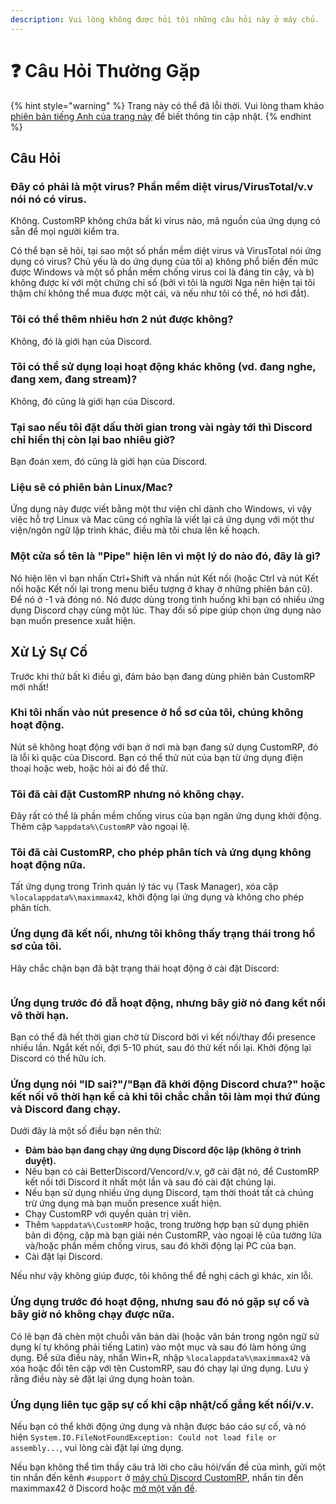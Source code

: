 ```yaml
---
description: Vui lòng không được hỏi tôi những câu hỏi này ở máy chủ.
---
```


# ❓ Câu Hỏi Thường Gặp

{% hint style="warning" %}
Trang này có thể đã lỗi thời. Vui lòng tham khảo [phiên bản tiếng Anh của trang này](https://app.gitbook.com/s/5gJfBQC2iWNK0J953fo2/faq) để biết thông tin cập nhật.
{% endhint %}

## Câu Hỏi

### Đây có phải là một virus? Phần mềm diệt virus/VirusTotal/v.v nói nó có virus.

Không. CustomRP không chứa bất kì virus nào, mã nguồn của ứng dụng có sẵn để mọi người kiểm tra.

Có thể bạn sẽ hỏi, tại sao một số phần mềm diệt virus và VirusTotal nói ứng dụng có virus? Chủ yếu là do ứng dụng của tôi a) không phổ biến đến mức được Windows và một số phần mềm chống virus coi là đáng tin cậy, và b) không được kí với một chứng chỉ số (bởi vì tôi là người Nga nên hiện tại tôi thậm chí không thể mua được một cái, và nếu như tôi có thể, nó hơi đắt).

### Tôi có thể thêm nhiêu hơn 2 nút được không?

Không, đó là giới hạn của Discord.

### Tôi có thể sử dụng loại hoạt động khác không (vd. đang nghe, đang xem, đang stream)?

Không, đó cũng là giới hạn của Discord.

### Tại sao nếu tôi đặt dấu thời gian trong vài ngày tới thì Discord chỉ hiển thị còn lại bao nhiêu giờ?

Bạn đoán xem, đó cũng là giới hạn của Discord.

### Liệu sẽ có phiên bản Linux/Mac?

Ứng dụng này được viết bằng một thư viện chỉ dành cho Windows, vì vậy việc hỗ trợ Linux và Mac cũng có nghĩa là viết lại cả ứng dụng với một thư viện/ngôn ngữ lập trình khác, điều mà tôi chưa lên kế hoạch.

### Một cửa sổ tên là "Pipe" hiện lên vì một lý do nào đó, đây là gì?

Nó hiện lên vì bạn nhấn Ctrl+Shift và nhấn nút Kết nối (hoặc Ctrl và nút Kết nối hoặc Kết nối lại trong menu biểu tượng ở khay ở những phiên bản cũ). Để nó ở -1 và đóng nó. Nó được dùng trong tình huống khi bạn có nhiều ứng dụng Discord chạy cùng một lúc. Thay đổi số pipe giúp chọn ứng dụng nào bạn muốn presence xuất hiện.

## Xử Lý Sự Cố

Trước khi thử bất kì điều gì, đảm bảo bạn đang dùng phiên bản CustomRP mới nhất!

### Khi tôi nhấn vào nút presence ở hồ sơ của tôi, chúng không hoạt động.

Nút sẽ không hoạt động với bạn ở nơi mà bạn đang sử dụng CustomRP, đó là lỗi kì quặc của Discord. Bạn có thể thử nút của bạn từ ứng dụng điện thoại hoặc web, hoặc hỏi ai đó để thử.

### Tôi đã cài đặt CustomRP nhưng nó không chạy.

Đây rất có thể là phần mềm chống virus của bạn ngăn ứng dụng khởi động. Thêm cặp `%appdata%\CustomRP` vào ngoại lệ.

### Tôi đã cài CustomRP, cho phép phân tích và ứng dụng không hoạt động nữa.

Tất ứng dụng trong Trình quản lý tác vụ (Task Manager), xóa cặp `%localappdata%\maximmax42`, khởi động lại ứng dụng và không cho phép phân tích.

### Ứng dụng đã kết nối, nhưng tôi không thấy trạng thái trong hồ sơ của tôi.

Hãy chắc chặn bạn đã bật trạng thái hoạt động ở cài đặt Discord:

<figure><img src="https://user-images.githubusercontent.com/65167922/282306100-83582007-85b1-40fb-9f14-881c6d06d975.png" alt=""><figcaption></figcaption></figure>

### Ứng dụng trước đó đẵ hoạt động, nhưng bây giờ nó đang kết nối vô thời hạn.

Bạn có thể đã hết thời gian chờ từ Discord bởi vì kết nối/thay đổi presence nhiều lần. Ngắt kết nối, đợi 5-10 phút, sau đó thử kết nối lại. Khởi động lại Discord có thể hữu ích.

### Ứng dụng nói "ID sai?"/"Bạn đã khởi động Discord chưa?" hoặc kết nối vô thời hạn kể cả khi tôi chắc chắn tôi làm mọi thứ đúng và Discord đang chạy.

Dưới đây là một số điều bạn nên thử:

* **Đảm bảo bạn đang chạy ứng dụng Discord độc lập (không ở trình duyệt).**
* Nếu bạn có cài BetterDiscord/Vencord/v.v, gỡ cài đặt nó, để CustomRP kết nối tới Discord ít nhất một lần và sau đó cài đặt chúng lại.
* Nếu bạn sử dụng nhiều ứng dụng Discord, tạm thời thoát tất cả chúng trừ ứng dụng mà bạn muốn presence xuất hiện.
* Chạy CustomRP với quyền quản trị viên.
* Thêm `%appdata%\CustomRP` hoặc, trong trường hợp bạn sử dụng phiên bản di động, cặp mà bạn giải nén CustomRP, vào ngoại lệ của tường lửa và/hoặc phần mềm chống virus, sau đó khởi động lại PC của bạn.
* Cài đặt lại Discord.

Nếu như vậy không giúp được, tôi không thể đề nghị cách gì khác, xin lỗi.

### Ứng dụng trước đó hoạt động, nhưng sau đó nó gặp sự cố và bây giờ nó không chạy được nữa.

Có lẽ bạn đã chèn một chuỗi văn bản dài (hoặc văn bản trong ngôn ngữ sử dụng kí tự không phải tiếng Latin) vào một mục và sau đó làm hỏng ứng dụng. Để sửa điều này, nhấn Win+R, nhập `%localappdata%\maximmax42` và xóa hoặc đổi tên cặp với tên CustomRP, sau đó chạy lại ứng dụng. Lưu ý rằng điều này sẽ đặt lại ứng dụng hoàn toàn.

### Ứng dụng liên tục gặp sự cố khi cập nhật/cố gắng kết nối/v.v.

Nếu bạn có thể khởi động ứng dụng và nhận được báo cáo sự cố, và nó hiện `System.IO.FileNotFoundException: Could not load file or assembly...`, vui lòng cài đặt lại ứng dụng.

Nếu bạn không thể tìm thấy câu trả lời cho câu hỏi/vấn đề của mình, gửi một tin nhắn đến kênh `#support` ở [máy chủ Discord CustomRP](https://www.customrp.xyz/discordserver), nhắn tin đến maximmax42 ở Discord hoặc [mở một vấn đề](https://github.com/maximmax42/Discord-CustomRP/issues/new/choose).
